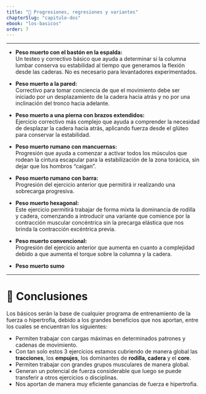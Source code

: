 ```yaml
---
title: "🔄 Progresiones, regresiones y variantes"
chapterSlug: "capitulo-dos"
ebook: "los-basicos"
order: 7
---
```


---

- **Peso muerto con el bastón en la espalda:**  
  Un testeo y correctivo básico que ayuda a determinar si la columna lumbar conserva su estabilidad al tiempo que generamos la flexión desde las caderas. No es necesario para levantadores experimentados.

- **Peso muerto a la pared:**  
  Correctivo para tomar conciencia de que el movimiento debe ser iniciado por un desplazamiento de la cadera hacia atrás y no por una inclinación del tronco hacia adelante.

- **Peso muerto a una pierna con brazos extendidos:**  
  Ejercicio correctivo más complejo que ayuda a comprender la necesidad de desplazar la cadera hacia atrás, aplicando fuerza desde el glúteo para conservar la estabilidad.

- **Peso muerto rumano con mancuernas:**  
  Progresión que ayuda a comenzar a activar todos los músculos que rodean la cintura escapular para la estabilización de la zona torácica, sin dejar que los hombros “caigan”.

- **Peso muerto rumano con barra:**  
  Progresión del ejercicio anterior que permitirá ir realizando una sobrecarga progresiva.

- **Peso muerto hexagonal:**  
  Este ejercicio permitirá trabajar de forma mixta la dominancia de rodilla y cadera, comenzando a introducir una variante que comience por la contracción muscular concéntrica sin la precarga elástica que nos brinda la contracción excéntrica previa.

- **Peso muerto convencional:**  
  Progresión del ejercicio anterior que aumenta en cuanto a complejidad debido a que aumenta el torque sobre la columna y la cadera.

- **Peso muerto sumo**

---

# 📝 Conclusiones

Los básicos serán la base de cualquier programa de entrenamiento de la fuerza o hipertrofia, debido a los grandes beneficios que nos aportan, entre los cuales se encuentran los siguientes:

- Permiten trabajar con cargas máximas en determinados patrones y cadenas de movimiento.  
- Con tan solo estos 3 ejercicios estamos cubriendo de manera global las **tracciones**, los **empujes**, los dominantes de **rodilla, cadera** y el **core**.  
- Permiten trabajar con grandes grupos musculares de manera global.  
- Generan un potencial de fuerza considerable que luego se puede transferir a otros ejercicios o disciplinas.  
- Nos aportan de manera muy eficiente ganancias de fuerza e hipertrofia.
